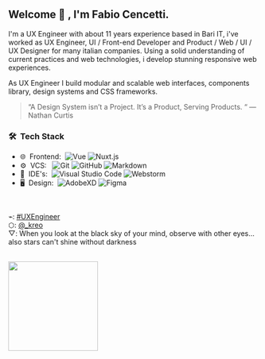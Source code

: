 <!--
![kreo's github stats](https://github-readme-stats.vercel.app/api?username=kreo&show_icons=true&title_color=ade9e9&icon_color=ade9e9&text_color=fff&bg_color=0d1117&count_private=true&include_all_commits=true&layout=compact)
-->

<!---
![kreo's top langs](https://github-readme-stats.vercel.app/api/top-langs?username=kreo&show_icons=true&title_color=fff&icon_color=79ff97&text_color=9f9f9f&bg_color=151515&hide=swift,scss&langs_count=10&layout=compact)
-->

<!--
🌈 I'm a Design Systems maker. <br>
🧠 I have a creative and proactive mind <br>
💢 I'm a problem solver <br>
🔭 I’m currently working on some awesome project at https://reactiveway.com <br>
🌱 I’m currently developing using Vue, Vuex and Postcss <br>
📫 How to reach me: Visit me on twitter at https://twitter.com/_kreo <br>
-->
<!--
<p align="center">
  <a href="https://kreo.dev" target="_blank">
    <img width="40em" height="40em" src="logo.svg">
  </a>
</p>
-->

<h2> Welcome 👋 , I'm Fabio Cencetti.</h2>
<p>
I'm a UX Engineer with about 11 years experience based in Bari IT, i've worked as UX Engineer, UI / Front-end Developer and Product / Web / UI / UX Designer for many italian companies.
Using a solid understanding of current practices and web technologies, i develop stunning
responsive web experiences.
</p>

<p>
As UX Engineer I build modular and scalable web interfaces, components library, design systems and CSS frameworks.<br>
</p>  

<blockquote>
“A Design System isn’t a Project. It’s a Product, Serving Products. “ — Nathan Curtis
</blockquote>

<h3> 🛠 &nbsp;Tech Stack</h3>

- 🌐 &nbsp;Frontend:&nbsp;
  ![Vue](https://img.shields.io/badge/-Vue.js-4fc08d?style=flat&logo=vuedotjs&logoColor=white)
  ![Nuxt.js](https://img.shields.io/badge/-Nuxt.js-0A1A2F?style=flat&logo=nuxt.js)
- ⚙️ &nbsp;VCS: &nbsp;
  ![Git](https://img.shields.io/badge/-Git-0A1A2F?style=flat&logo=git)
  ![GitHub](https://img.shields.io/badge/-GitHub-0A1A2F?style=flat&logo=github)
  ![Markdown](https://img.shields.io/badge/-Markdown-0A1A2F?style=flat&logo=markdown)
- 🔧 &nbsp;IDE's:&nbsp;
  ![Visual Studio Code](https://img.shields.io/badge/-Visual%20Studio%20Code-0A1A2F?style=flat&logo=visual-studio-code&logoColor=007ACC)
  ![Webstorm](https://img.shields.io/badge/-Vim-0A1A2F?style=flat&logo=vim&logoColor=007ACC)
- 🖥 &nbsp;Design:&nbsp;
  ![AdobeXD](https://img.shields.io/badge/-AdobeXD-0A1A2F?style=flat&logo=adobe-xd)
  ![Figma](https://img.shields.io/badge/-Figma-0A1A2F?style=flat&logo=figma)

<br>

⌁: [#UXEngineer](https://twitter.com/search?q=%23UXEngineer&src=hashtag_click) <br>
⬡: [@_kreo](https://twitter.com/_kreo) <br>
▽: When you look at the black sky of your mind, observe with other eyes... also stars can't shine without darkness <br>

<br>

<a href="https://github.com/kreo">
    <img height="180em" src="https://github-readme-stats.vercel.app/api?username=kreo&show_icons=true&card_width=400&hide_border=true&title_color=f4f4f4&icon_color=00d8fd&bg_color=0A1A2F&text_color=a3a8c3&hide=contribs" />
</a>
